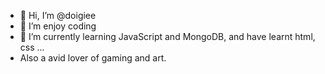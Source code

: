 - 👋 Hi, I’m @doigiee
- 👀 I’m enjoy coding
- 🌱 I’m currently learning JavaScript and MongoDB, and have learnt html, css ...
- Also a avid lover of gaming and art. 
